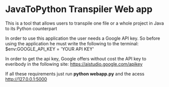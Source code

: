 # JavaToPython Transpiler Web app
This is a tool that allows users to transpile one file or a whole project in Java to its Python counterpart

In order to use this application the user needs a Google API key. So before using the application he must write the following to the terminal: $env:GOOGLE_API_KEY = 'YOUR API KEY'

In order to get the api key, Google offers without cost the API key to everibody in the following site:
https://aistudio.google.com/apikey

If all these requirements just run **python webapp.py** and the acess http://127.0.0.1:5000